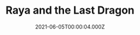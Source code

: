 ---
title: "Raya and the Last Dragon"
year: 2021
date: 2021-06-05T00:00:04.000Z
permalink: /almanac/movies/2021-06-05-raya-and-the-last-dragon/index.html
link: https://letterboxd.com/rknightuk/film/raya-and-the-last-dragon/
rating: 3
---